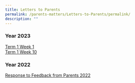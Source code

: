 ```yaml
---
title: Letters to Parents
permalink: /parents-matters/Letters-to-Parents/permalink/
description: ""
---
```

### **Year 2023** 
[Term 1 Week 1](/files/Parents%20Matter/2023/Letters%20to%20Parents/Letter%20to%20Parents%20(T1%20W1)%203%20Jan%2023.pdf)<br>
[Term 1 Week 10 ](/files/Parents%20Matter/2023/Letters%20to%20Parents/Letter%20to%20Parents%20(T1%20W10)%207%20Mar%2023.pdf)

### **Year 2022** 
[Response to Feedback from Parents 2022](/files/Parents%20Matter/2023/Letters%20to%20Parents/Response%20to%20Feedback%20from%20Parents%202022.pdf)